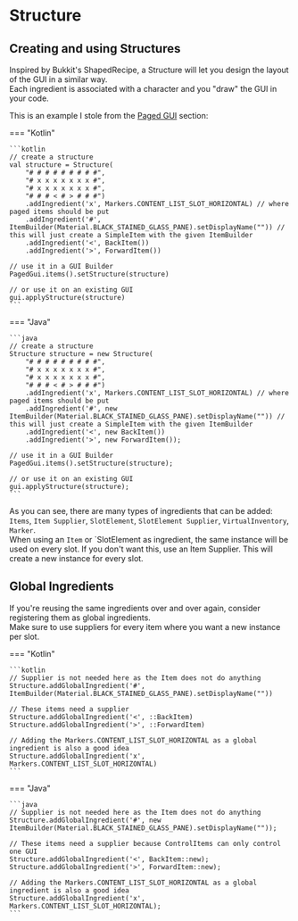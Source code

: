 # Structure

## Creating and using Structures

Inspired by Bukkit's ShapedRecipe, a Structure will let you design the layout of the GUI in a similar way.  
Each ingredient is associated with a character and you "draw" the GUI in your code.

This is an example I stole from the [Paged GUI](guis/paged.md) section:

=== "Kotlin"

    ```kotlin
    // create a structure
    val structure = Structure(
        "# # # # # # # # #",
        "# x x x x x x x #",
        "# x x x x x x x #",
        "# # # < # > # # #")
        .addIngredient('x', Markers.CONTENT_LIST_SLOT_HORIZONTAL) // where paged items should be put
        .addIngredient('#', ItemBuilder(Material.BLACK_STAINED_GLASS_PANE).setDisplayName("")) // this will just create a SimpleItem with the given ItemBuilder
        .addIngredient('<', BackItem())
        .addIngredient('>', ForwardItem())

    // use it in a GUI Builder
    PagedGui.items().setStructure(structure)
    
    // or use it on an existing GUI
    gui.applyStructure(structure)
    ```

=== "Java"

    ```java
    // create a structure
    Structure structure = new Structure(
        "# # # # # # # # #",
        "# x x x x x x x #",
        "# x x x x x x x #",
        "# # # < # > # # #")
        .addIngredient('x', Markers.CONTENT_LIST_SLOT_HORIZONTAL) // where paged items should be put
        .addIngredient('#', new ItemBuilder(Material.BLACK_STAINED_GLASS_PANE).setDisplayName("")) // this will just create a SimpleItem with the given ItemBuilder
        .addIngredient('<', new BackItem())
        .addIngredient('>', new ForwardItem());

    // use it in a GUI Builder
    PagedGui.items().setStructure(structure);

    // or use it on an existing GUI
    gui.applyStructure(structure);
    ```

As you can see, there are many types of ingredients that can be added:
`Items`, `Item Supplier`, `SlotElement`, `SlotElement Supplier`, `VirtualInventory`, `Marker`.  
When using an `Item` or `SlotElement as ingredient, the same instance will be used on every slot.
If you don't want this, use an Item Supplier. This will create a new instance for every slot.

## Global Ingredients

If you're reusing the same ingredients over and over again, consider registering them as global ingredients.  
Make sure to use suppliers for every item where you want a new instance per slot.


=== "Kotlin"
    
    ```kotlin
    // Supplier is not needed here as the Item does not do anything
    Structure.addGlobalIngredient('#', ItemBuilder(Material.BLACK_STAINED_GLASS_PANE).setDisplayName(""))
    
    // These items need a supplier
    Structure.addGlobalIngredient('<', ::BackItem)
    Structure.addGlobalIngredient('>', ::ForwardItem)
    
    // Adding the Markers.CONTENT_LIST_SLOT_HORIZONTAL as a global ingredient is also a good idea
    Structure.addGlobalIngredient('x', Markers.CONTENT_LIST_SLOT_HORIZONTAL)
    ```

=== "Java"

    ```java
    // Supplier is not needed here as the Item does not do anything
    Structure.addGlobalIngredient('#', new ItemBuilder(Material.BLACK_STAINED_GLASS_PANE).setDisplayName(""));

    // These items need a supplier because ControlItems can only control one GUI
    Structure.addGlobalIngredient('<', BackItem::new);
    Structure.addGlobalIngredient('>', ForwardItem::new);

    // Adding the Markers.CONTENT_LIST_SLOT_HORIZONTAL as a global ingredient is also a good idea
    Structure.addGlobalIngredient('x', Markers.CONTENT_LIST_SLOT_HORIZONTAL);
    ```